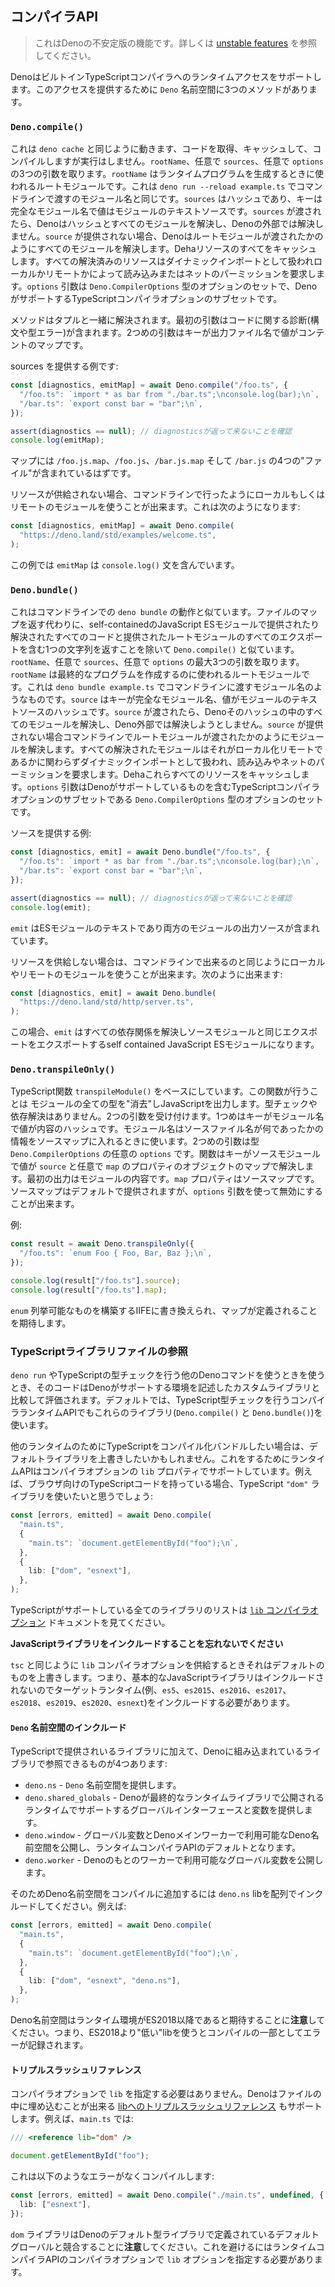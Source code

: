 <!-- ## Compiler API -->
## コンパイラAPI

<!--
> This is an unstable Deno feature. Learn more about
> [unstable features](./stability.md).
-->
> これはDenoの不安定版の機能です。詳しくは [unstable features](./stability.md) を参照してください。

<!--
Deno supports runtime access to the built-in TypeScript compiler. There are
three methods in the `Deno` namespace that provide this access.
-->
DenoはビルトインTypeScriptコンパイラへのランタイムアクセスをサポートします。このアクセスを提供するために `Deno` 名前空間に3つのメソッドがあります。

### `Deno.compile()`

<!--
This works similar to `deno cache` in that it can fetch and cache the code,
compile it, but not run it. It takes up to three arguments, the `rootName`,
optionally `sources`, and optionally `options`. The `rootName` is the root
module which will be used to generate the resulting program. This is like the
module name you would pass on the command line in
`deno run --reload example.ts`. The `sources` is a hash where the key is the
fully qualified module name, and the value is the text source of the module. If
`sources` is passed, Deno will resolve all the modules from within that hash and
not attempt to resolve them outside of Deno. If `sources` are not provided, Deno
will resolve modules as if the root module had been passed on the command line.
Deno will also cache any of these resources. All resolved resources are treated
as dynamic imports and require read or net permissions depending on if they're
local or remote. The `options` argument is a set of options of type
`Deno.CompilerOptions`, which is a subset of the TypeScript compiler options
containing the ones supported by Deno.
-->
これは `deno cache` と同じように動きます、コードを取得、キャッシュして、コンパイルしますが実行はしません。`rootName`、任意で `sources`、任意で `options` の3つの引数を取ります。`rootName` はランタイムプログラムを生成するときに使われるルートモジュールです。これは `deno run --reload example.ts` でコマンドラインで渡すのモジュール名と同じです。`sources` はハッシュであり、キーは完全なモジュール名で値はモジュールのテキストソースです。`sources` が渡されたら、Denoはハッシュとすべてのモジュールを解決し、Denoの外部では解決しません。`source` が提供されない場合、Denoはルートモジュールが渡されたかのようにすべてのモジュールを解決します。Dehaリソースのすべてをキャッシュします。すべての解決済みのリソースはダイナミックインポートとして扱われローカルかリモートかによって読み込みまたはネットのパーミッションを要求します。`options` 引数は `Deno.CompilerOptions` 型のオプションのセットで、DenoがサポートするTypeScriptコンパイラオプションのサブセットです。

<!--
The method resolves with a tuple. The first argument contains any diagnostics
(syntax or type errors) related to the code. The second argument is a map where
the keys are the output filenames and the values are the content.
-->
メソッドはタプルと一緒に解決されます。最初の引数はコードに関する診断(構文や型エラー)が含まれます。2つめの引数はキーが出力ファイル名で値がコンテントのマップです。

<!-- An example of providing sources: -->
sources を提供する例です:

<!--
```ts
const [diagnostics, emitMap] = await Deno.compile("/foo.ts", {
  "/foo.ts": `import * as bar from "./bar.ts";\nconsole.log(bar);\n`,
  "/bar.ts": `export const bar = "bar";\n`,
});

assert(diagnostics == null); // ensuring no diagnostics are returned
console.log(emitMap);
```
-->
```ts
const [diagnostics, emitMap] = await Deno.compile("/foo.ts", {
  "/foo.ts": `import * as bar from "./bar.ts";\nconsole.log(bar);\n`,
  "/bar.ts": `export const bar = "bar";\n`,
});

assert(diagnostics == null); // diagnosticsが返って来ないことを確認
console.log(emitMap);
```

<!--
We would expect map to contain 4 "files", named `/foo.js.map`, `/foo.js`,
`/bar.js.map`, and `/bar.js`.
-->
マップには `/foo.js.map`、`/foo.js`、`/bar.js.map` そして `/bar.js` の4つの"ファイル"が含まれているはずです。

<!--
When not supplying resources, you can use local or remote modules, just like you
could do on the command line. So you could do something like this:
-->
リソースが供給されない場合、コマンドラインで行ったようにローカルもしくはリモートのモジュールを使うことが出来ます。これは次のようになります:

```ts
const [diagnostics, emitMap] = await Deno.compile(
  "https://deno.land/std/examples/welcome.ts",
);
```

<!-- In this case `emitMap` will contain a `console.log()` statement. -->
この例では `emitMap` は `console.log()` 文を含んでいます。

### `Deno.bundle()`

<!--
This works a lot like `deno bundle` does on the command line. It is also like
`Deno.compile()`, except instead of returning a map of files, it returns a
single string, which is a self-contained JavaScript ES module which will include
all of the code that was provided or resolved as well as exports of all the
exports of the root module that was provided. It takes up to three arguments,
the `rootName`, optionally `sources`, and optionally `options`. The `rootName`
is the root module which will be used to generate the resulting program. This is
like module name you would pass on the command line in `deno bundle example.ts`.
The `sources` is a hash where the key is the fully qualified module name, and
the value is the text source of the module. If `sources` is passed, Deno will
resolve all the modules from within that hash and not attempt to resolve them
outside of Deno. If `sources` are not provided, Deno will resolve modules as if
the root module had been passed on the command line. All resolved resources are
treated as dynamic imports and require read or net permissions depending if
they're local or remote. Deno will also cache any of these resources. The
`options` argument is a set of options of type `Deno.CompilerOptions`, which is
a subset of the TypeScript compiler options containing the ones supported by
Deno.
-->
これはコマンドラインでの `deno bundle` の動作と似ています。ファイルのマップを返す代わりに、self-containedのJavaScript ESモジュールで提供されたり解決されたすべてのコードと提供されたルートモジュールのすべてのエクスポートを含む1つの文字列を返すことを除いて `Deno.compile()` と似ています。`rootName`、任意で `sources`、任意で `options` の最大3つの引数を取ります。`rootName` は最終的なプログラムを作成するのに使われるルートモジュールです。これは `deno bundle example.ts` でコマンドラインに渡すモジュール名のようなものです。`source` はキーが完全なモジュール名、値がモジュールのテキストソースのハッシュです。`source` が渡されたら、Denoそのハッシュの中のすべてのモジュールを解決し、Deno外部では解決しようとしません。`source` が提供されない場合コマンドラインでルートモジュールが渡されたかのようにモジュールを解決します。すべての解決されたモジュールはそれがローカル化リモートであるかに関わらずダイナミックインポートとして扱われ、読み込みやネットのパーミッションを要求します。Dehaこれらすべてのリソースをキャッシュします。`options` 引数はDenoがサポートしているものを含むTypeScriptコンパイラオプションのサブセットである `Deno.CompilerOptions` 型のオプションのセットです。

<!-- An example of providing sources: -->
ソースを提供する例:

<!--
```ts
const [diagnostics, emit] = await Deno.bundle("/foo.ts", {
  "/foo.ts": `import * as bar from "./bar.ts";\nconsole.log(bar);\n`,
  "/bar.ts": `export const bar = "bar";\n`,
});

assert(diagnostics == null); // ensuring no diagnostics are returned
console.log(emit);
```
-->
```ts
const [diagnostics, emit] = await Deno.bundle("/foo.ts", {
  "/foo.ts": `import * as bar from "./bar.ts";\nconsole.log(bar);\n`,
  "/bar.ts": `export const bar = "bar";\n`,
});

assert(diagnostics == null); // diagnosticsが返って来ないことを確認
console.log(emit);
```

<!--
We would expect `emit` to be the text for an ES module, which would contain the
output sources for both modules.
-->
`emit` はESモジュールのテキストであり両方のモジュールの出力ソースが含まれています。

<!--
When not supplying resources, you can use local or remote modules, just like you
could do on the command line. So you could do something like this:
-->
リソースを供給しない場合は、コマンドラインで出来るのと同じようにローカルやリモートのモジュールを使うことが出来ます。次のように出来ます:

```ts
const [diagnostics, emit] = await Deno.bundle(
  "https://deno.land/std/http/server.ts",
);
```

<!--
In this case `emit` will be a self contained JavaScript ES module with all of
its dependencies resolved and exporting the same exports as the source module.
-->
この場合、`emit` はすべての依存関係を解決しソースモジュールと同じエクスポートをエクスポートするself contained JavaScript ESモジュールになります。

### `Deno.transpileOnly()`

<!--
This is based off of the TypeScript function `transpileModule()`. All this does
is "erase" any types from the modules and emit JavaScript. There is no type
checking and no resolution of dependencies. It accepts up to two arguments, the
first is a hash where the key is the module name and the value is the content.
The only purpose of the module name is when putting information into a source
map, of what the source file name was. The second argument contains optional
`options` of the type `Deno.CompilerOptions`. The function resolves with a map
where the key is the source module name supplied, and the value is an object
with a property of `source` and optionally `map`. The first is the output
contents of the module. The `map` property is the source map. Source maps are
provided by default, but can be turned off via the `options` argument.
-->
TypeScript関数 `transpileModule()` をベースにしています。この関数が行うことは モジュールの全ての型を"消去"しJavaScriptを出力します。型チェックや依存解決はありません。2つの引数を受け付けます。1つめはキーがモジュール名で値が内容のハッシュです。モジュール名はソースファイル名が何であったかの情報をソースマップに入れるときに使います。2つめの引数は型 `Deno.CompilerOptions` の任意の `options` です。関数はキーがソースモジュールで値が `source` と任意で `map` のプロパティのオブジェクトのマップで解決します。最初の出力はモジュールの内容です。`map` プロパティはソースマップです。ソースマップはデフォルトで提供されますが、`options` 引数を使って無効にすることが出来ます。

<!-- An example: -->
例:

```ts
const result = await Deno.transpileOnly({
  "/foo.ts": `enum Foo { Foo, Bar, Baz };\n`,
});

console.log(result["/foo.ts"].source);
console.log(result["/foo.ts"].map);
```

<!--
We would expect the `enum` would be rewritten to an IIFE which constructs the
enumerable, and the map to be defined.
-->
`enum` 列挙可能なものを構築するIIFEに書き換えられ、マップが定義されることを期待します。

<!-- ### Referencing TypeScript library files -->
### TypeScriptライブラリファイルの参照

<!--
When you use `deno run`, or other Deno commands which type check TypeScript,
that code is evaluated against custom libraries which describe the environment
that Deno supports. By default, the compiler runtime APIs which type check
TypeScript also use these libraries (`Deno.compile()` and `Deno.bundle()`).
-->
`deno run` やTypeScriptの型チェックを行う他のDenoコマンドを使うときを使うとき、そのコードはDenoがサポートする環境を記述したカスタムライブラリと比較して評価されます。デフォルトでは、TypeScript型チェックを行うコンパイラランタイムAPIでもこれらのライブラリ(`Deno.compile()` と `Deno.bundle()`)を使います。

<!--
But if you want to compile or bundle TypeScript for some other runtime, you may
want to override the default libraries. To do this, the runtime APIs support the
`lib` property in the compiler options. For example, if you had TypeScript code
that is destined for the browser, you would want to use the TypeScript `"dom"`
library:
-->
他のランタイムのためにTypeScriptをコンパイル化バンドルしたい場合は、デフォルトライブラリを上書きしたいかもしれません。これをするためにランタイムAPIはコンパイラオプションの `lib` プロパティでサポートしています。例えば、ブラウザ向けのTypeScriptコードを持っている場合、TypeScript `"dom"` ライブラリを使いたいと思うでしょう:

```ts
const [errors, emitted] = await Deno.compile(
  "main.ts",
  {
    "main.ts": `document.getElementById("foo");\n`,
  },
  {
    lib: ["dom", "esnext"],
  },
);
```

<!--
For a list of all the libraries that TypeScript supports, see the
[`lib` compiler option](https://www.typescriptlang.org/docs/handbook/compiler-options.html)
documentation.
-->
TypeScriptがサポートしている全てのライブラリのリストは [`lib` コンパイラオプション](https://www.typescriptlang.org/docs/handbook/compiler-options.html) ドキュメントを見てください。

<!-- **Don't forget to include the JavaScript library** -->
**JavaScriptライブラリをインクルードすることを忘れないでください**

<!--
Just like `tsc`, when you supply a `lib` compiler option, it overrides the
default ones, which means that the basic JavaScript library won't be included
and you should include the one that best represents your target runtime (e.g.
`es5`, `es2015`, `es2016`, `es2017`, `es2018`, `es2019`, `es2020` or `esnext`).
-->
`tsc` と同じように `lib` コンパイラオプションを供給するときそれはデフォルトのものを上書きします。つまり、基本的なJavaScriptライブラリはインクルードされないのでターゲットランタイム(例、`es5`、`es2015`、`es2016`、`es2017`、`es2018`、`es2019`、`es2020`、`esnext`)をインクルードする必要があります。

<!-- #### Including the `Deno` namespace -->
#### `Deno` 名前空間のインクルード

<!--
In addition to the libraries that are provided by TypeScript, there are four
libraries that are built into Deno that can be referenced:
-->
TypeScriptで提供されいるライブラリに加えて、Denoに組み込まれているライブラリで参照できるものが4つあります:

<!--
- `deno.ns` - Provides the `Deno` namespace.
- `deno.shared_globals` - Provides global interfaces and variables which Deno
  supports at runtime that are then exposed by the final runtime library.
- `deno.window` - Exposes the global variables plus the Deno namespace that are
  available in the Deno main worker and is the default for the runtime compiler
  APIs.
- `deno.worker` - Exposes the global variables that are available in workers
  under Deno.
-->
- `deno.ns` - `Deno` 名前空間を提供します。
- `deno.shared_globals` - Denoが最終的なランタイムライブラリで公開されるランタイムでサポートするグローバルインターフェースと変数を提供します。
- `deno.window` - グローバル変数とDenoメインワーカーで利用可能なDeno名前空間を公開し、ランタイムコンパイラAPIのデフォルトとなります。
- `deno.worker` - Denoのもとのワーカーで利用可能なグローバル変数を公開します。

<!--
So to add the Deno namespace to a compilation, you would include the `deno.ns`
lib in the array. For example:
-->
そのためDeno名前空間をコンパイルに追加するには `deno.ns` libを配列でインクルードしてください。例えば:

```ts
const [errors, emitted] = await Deno.compile(
  "main.ts",
  {
    "main.ts": `document.getElementById("foo");\n`,
  },
  {
    lib: ["dom", "esnext", "deno.ns"],
  },
);
```

<!--
**Note** that the Deno namespace expects a runtime environment that is at least
ES2018 or later. This means if you use a lib "lower" than ES2018 you will get
errors logged as part of the compilation.
-->
Deno名前空間はランタイム環境がES2018以降であると期待することに**注意**してください。つまり、ES2018より"低い"libを使うとコンパイルの一部としてエラーが記録されます。

<!-- #### Using the triple slash reference -->
#### トリプルスラッシュリファレンス

<!--
You do not have to specify the `lib` in the compiler options. Deno also supports
[the triple-slash reference to a lib](https://www.typescriptlang.org/docs/handbook/triple-slash-directives.html#-reference-lib-).
which can be embedded in the contents of the file. For example, if you have a
`main.ts` like:
-->
コンパイラオプションで `lib` を指定する必要はありません。Denoはファイルの中に埋め込むことが出来る [libへのトリプルスラッシュリファレンス](https://www.typescriptlang.org/docs/handbook/triple-slash-directives.html#-reference-lib-) もサポートします。例えば、`main.ts` では:

```ts
/// <reference lib="dom" />

document.getElementById("foo");
```

<!-- It would compile without errors like this: -->
これは以下のようなエラーがなくコンパイルします:

```ts
const [errors, emitted] = await Deno.compile("./main.ts", undefined, {
  lib: ["esnext"],
});
```

<!--
**Note** that the `dom` library conflicts with some of the default globals that
are defined in the default type library for Deno. To avoid this, you need to
specify a `lib` option in the compiler options to the runtime compiler APIs.
-->
`dom` ライブラリはDenoのデフォルト型ライブラリで定義されているデフォルトグローバルと競合することに**注意**してください。これを避けるにはランタイムコンパイラAPIのコンパイラオプションで `lib` オプションを指定する必要があります。
